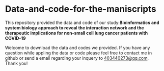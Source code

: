 # Data-and-code-for-the-maniscripts
This repository provided the data and code of our study:**Bioinformatics and system biology approach to reveal the interaction network and the therapeutic implications for non-small cell lung cancer patients with COVID-19**

 Welcome to download the data and codes we provided. If you have any question while appling the data or code please feel free to contact me in github or send a email regarding your inquery to 403440273@qq.com. Thank you!
